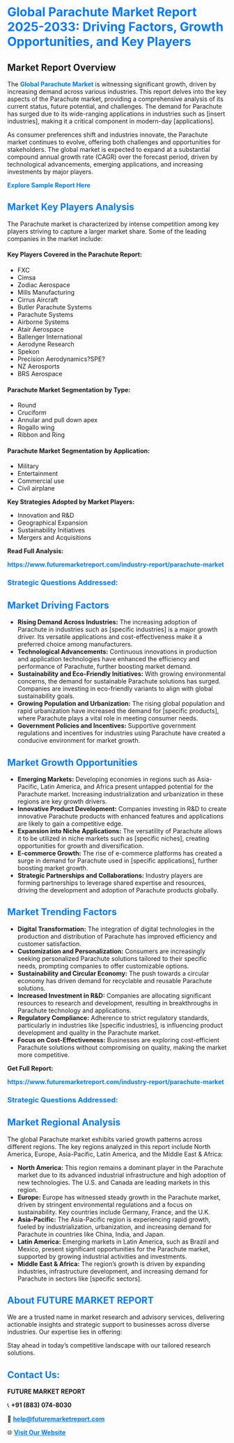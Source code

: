 <h1 style="color: #007BFF;">Global Parachute Market Report 2025-2033: Driving Factors, Growth Opportunities, and Key Players</h1>

<section id="overview">
<h2>Market Report Overview</h2>
<p>The <a href="https://www.futuremarketreport.com/industry-report/parachute-market" style="color: #007BFF; text-decoration: none;"><strong>Global Parachute Market</strong></a> is witnessing significant growth, driven by increasing demand across various industries. This report delves into the key aspects of the Parachute market, providing a comprehensive analysis of its current status, future potential, and challenges. The demand for Parachute has surged due to its wide-ranging applications in industries such as [insert industries], making it a critical component in modern-day [applications].</p>
<p>As consumer preferences shift and industries innovate, the Parachute market continues to evolve, offering both challenges and opportunities for stakeholders. The global market is expected to expand at a substantial compound annual growth rate (CAGR) over the forecast period, driven by technological advancements, emerging applications, and increasing investments by major players.</p>
</section>

<section id="overview">
<p><a href="https://www.futuremarketreport.com/request-sample/reportId=58844" style="color: #007BFF; text-decoration: none;"><strong>Explore Sample Report Here</strong></a></p>
</section>

<section id="key-players">
<h2 style="color: #007BFF;">Market Key Players Analysis</h2>
<p>The Parachute market is characterized by intense competition among key players striving to capture a larger market share. Some of the leading companies in the market include:</p>
<h4>Key Players Covered in the Parachute Report:</h4>
<ul><li>FXC</li><li>Cimsa</li><li>Zodiac Aerospace</li><li>Mills Manufacturing</li><li>Cirrus Aircraft</li><li>Butler Parachute Systems</li><li>Parachute Systems</li><li>Airborne Systems</li><li>Atair Aerospace</li><li>Ballenger International</li><li>Aerodyne Research</li><li>Spekon</li><li>Precision Aerodynamics?SPE?</li><li>NZ Aerosports</li><li>BRS Aerospace</li></ul>
<h4>Parachute Market Segmentation by Type:</h4>
<ul><li>Round</li><li>Cruciform</li><li>Annular and pull down apex</li><li>Rogallo wing</li><li>Ribbon and Ring</li></ul>

<h4>Parachute Market Segmentation by Application:</h4>
<ul><li>Military</li><li>Entertainment</li><li>Commercial use</li><li>Civil airplane</li></ul>
<p><strong>Key Strategies Adopted by Market Players:</strong></p>
<ul>
<li>Innovation and R&D</li>
<li>Geographical Expansion</li>
<li>Sustainability Initiatives</li>
<li>Mergers and Acquisitions</li>
</ul>
</section>

<section>
<p><strong>Read Full Analysis: </strong></p><a href="https://www.futuremarketreport.com/industry-report/parachute-market" style="color: #007BFF; text-decoration: none;"><strong>https://www.futuremarketreport.com/industry-report/parachute-market</strong></a>
<h3 style="color: #007BFF;">Strategic Questions Addressed:</h3>
</section>

<section id="driving-factors">
<h2 style="color: #007BFF;">Market Driving Factors</h2>
<ul>
<li><strong>Rising Demand Across Industries:</strong> The increasing adoption of Parachute in industries such as [specific industries] is a major growth driver. Its versatile applications and cost-effectiveness make it a preferred choice among manufacturers.</li>
<li><strong>Technological Advancements:</strong> Continuous innovations in production and application technologies have enhanced the efficiency and performance of Parachute, further boosting market demand.</li>
<li><strong>Sustainability and Eco-Friendly Initiatives:</strong> With growing environmental concerns, the demand for sustainable Parachute solutions has surged. Companies are investing in eco-friendly variants to align with global sustainability goals.</li>
<li><strong>Growing Population and Urbanization:</strong> The rising global population and rapid urbanization have increased the demand for [specific products], where Parachute plays a vital role in meeting consumer needs.</li>
<li><strong>Government Policies and Incentives:</strong> Supportive government regulations and incentives for industries using Parachute have created a conducive environment for market growth.</li>
</ul>
</section>

<section id="growth-opportunities">
<h2 style="color: #007BFF;">Market Growth Opportunities</h2>
<ul>
<li><strong>Emerging Markets:</strong> Developing economies in regions such as Asia-Pacific, Latin America, and Africa present untapped potential for the Parachute market. Increasing industrialization and urbanization in these regions are key growth drivers.</li>
<li><strong>Innovative Product Development:</strong> Companies investing in R&D to create innovative Parachute products with enhanced features and applications are likely to gain a competitive edge.</li>
<li><strong>Expansion into Niche Applications:</strong> The versatility of Parachute allows it to be utilized in niche markets such as [specific niches], creating opportunities for growth and diversification.</li>
<li><strong>E-commerce Growth:</strong> The rise of e-commerce platforms has created a surge in demand for Parachute used in [specific applications], further boosting market growth.</li>
<li><strong>Strategic Partnerships and Collaborations:</strong> Industry players are forming partnerships to leverage shared expertise and resources, driving the development and adoption of Parachute products globally.</li>
</ul>
</section>

<section id="trending-factors">
<h2 style="color: #007BFF;">Market Trending Factors</h2>
<ul>
<li><strong>Digital Transformation:</strong> The integration of digital technologies in the production and distribution of Parachute has improved efficiency and customer satisfaction.</li>
<li><strong>Customization and Personalization:</strong> Consumers are increasingly seeking personalized Parachute solutions tailored to their specific needs, prompting companies to offer customizable options.</li>
<li><strong>Sustainability and Circular Economy:</strong> The push towards a circular economy has driven demand for recyclable and reusable Parachute solutions.</li>
<li><strong>Increased Investment in R&D:</strong> Companies are allocating significant resources to research and development, resulting in breakthroughs in Parachute technology and applications.</li>
<li><strong>Regulatory Compliance:</strong> Adherence to strict regulatory standards, particularly in industries like [specific industries], is influencing product development and quality in the Parachute market.</li>
<li><strong>Focus on Cost-Effectiveness:</strong> Businesses are exploring cost-efficient Parachute solutions without compromising on quality, making the market more competitive.</li>
</ul>
</section>

<section>
<p><strong>Get Full Report: </strong></p><a href="https://www.futuremarketreport.com/industry-report/parachute-market" style="color: #007BFF; text-decoration: none;"><strong>https://www.futuremarketreport.com/industry-report/parachute-market</strong></a>
<h3 style="color: #007BFF;">Strategic Questions Addressed:</h3>
</section>


<section id="regional-analysis">
<h2 style="color: #007BFF;">Market Regional Analysis</h2>
<p>The global Parachute market exhibits varied growth patterns across different regions. The key regions analyzed in this report include North America, Europe, Asia-Pacific, Latin America, and the Middle East & Africa:</p>
<ul>
<li><strong>North America:</strong> This region remains a dominant player in the Parachute market due to its advanced industrial infrastructure and high adoption of new technologies. The U.S. and Canada are leading markets in this region.</li>
<li><strong>Europe:</strong> Europe has witnessed steady growth in the Parachute market, driven by stringent environmental regulations and a focus on sustainability. Key countries include Germany, France, and the U.K.</li>
<li><strong>Asia-Pacific:</strong> The Asia-Pacific region is experiencing rapid growth, fueled by industrialization, urbanization, and increasing demand for Parachute in countries like China, India, and Japan.</li>
<li><strong>Latin America:</strong> Emerging markets in Latin America, such as Brazil and Mexico, present significant opportunities for the Parachute market, supported by growing industrial activities and investments.</li>
<li><strong>Middle East & Africa:</strong> The region’s growth is driven by expanding industries, infrastructure development, and increasing demand for Parachute in sectors like [specific sectors].</li>
</ul>
</section>

<footer>
<h2 style="color: #007BFF;">About FUTURE MARKET REPORT</h2>
<p>We are a trusted name in market research and advisory services, delivering actionable insights and strategic support to businesses across diverse industries. Our expertise lies in offering:</p>

<p>Stay ahead in today’s competitive landscape with our tailored research solutions.</p>

<h2 style="color: #007BFF;">Contact Us:</h2>
<p><strong>FUTURE MARKET REPORT</strong></p>
<p>📞 <strong>+91 (883) 074-8030</strong></p>
<p>📧 <strong><a href="mailto:help@futuremarketreport.com" style="color: #007BFF;">help@futuremarketreport.com</a></strong></p>
<p>🌐 <strong><a href="https://www.futuremarketreport.com/" style="color: #007BFF;">Visit Our Website</a></strong></p>
</footer>